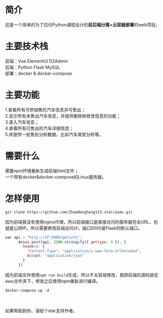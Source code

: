 # 简介
这是一个简单的为了应付Python课程设计的**前后端分离+云容器部署**的web项目。

# 主要技术栈
前端：Vue  ElementUI  D2Admin<br>
后端：Python   Flask   MySQL<br>
部署：docker & docker-compose

# 主要功能
1.查看所有可供销售的汽车信息并可售出；<br>
2.显示所有未售出汽车信息，并提供删除和修改信息的功能；<br>
3.录入汽车信息；<br>
4.查看所有已售出的汽车详细信息；<br>
5.并提供一些售后分析数据，比如汽车类型分析等。<br>

# 需要什么
需要npm环境重新生成前端html文件；<br>
一个带有docker&docker-compose的Linux服务器。

# 怎样使用
```
git clone https://github.com/ZhaoHengheng123-star/asms.git
```
因为前端我没有使用nginx代理，所以前端接口是直接访问的服务器完全URL，也就是公网IP。所以需要修改前端访问`IP`，端口5000是Flask的默认端口。
```javascript
var api = "http://IP:5000/getinfo";
      Axios.post(api, JSON.stringify({ gettype: 0 }), {
        headers: {
          "Content-Type": "application/x-www-form-urlencoded",
          Accept: "application/json"
        }
      })
```
因为前端文件使用`npm run build`生成，所以不太容易修改，我把前端的源码放在`demo`文件夹下，修改之后使用npm重新进行编译。

```
docker-compose up -d
```
<br><br>
如果帮助到你，请给个star支持作者。